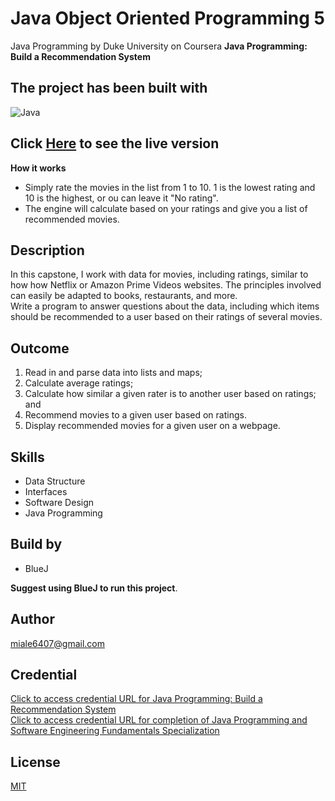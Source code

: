 # Java Object Oriented Programming 5
Java Programming by Duke University on Coursera
**Java Programming: Build a Recommendation System**


## The project has been built with
![Java](https://img.shields.io/badge/Java-ED8B00?style=for-the-badge&logo=java&logoColor=white)

## Click [Here](https://www.dukelearntoprogram.com//capstone/recommender.php?id=vkYJpBHZAPhO6C) to see the live version

**How it works**
- Simply rate the movies in the list from 1 to 10. 1 is the lowest rating and 10 is the highest, or ou can leave it "No rating".
- The engine will calculate based on your ratings and give you a list of recommended movies.


## Description
In this capstone, I work with data for movies, including ratings, similar to how how Netflix or
Amazon Prime Videos websites. The principles involved can easily be adapted to books, restaurants, 
and more. <br />
Write a program to answer questions about the data, including which items should be recommended to 
a user based on their ratings of several movies.


## Outcome
1. Read in and parse data into lists and maps;
2. Calculate average ratings;
3. Calculate how similar a given rater is to another user based on ratings; and
4. Recommend movies to a given user based on ratings. 
5. Display recommended movies for a given user on a webpage.

## Skills
- Data Structure
- Interfaces
- Software Design
- Java Programming

## Build by
- BlueJ  

**Suggest using BlueJ to run this project**.

## Author
miale6407@gmail.com

## Credential 
[Click to access credential URL for Java Programming: Build a Recommendation System](https://www.coursera.org/account/accomplishments/certificate/WLSXFS9K25XZ)
<br />
[Click to access credential URL for completion of Java Programming and Software Engineering Fundamentals Specialization](https://www.coursera.org/account/accomplishments/specialization/certificate/S9X8MZ88WDF7)

## License
[MIT](https://choosealicense.com/licenses/mit/)
